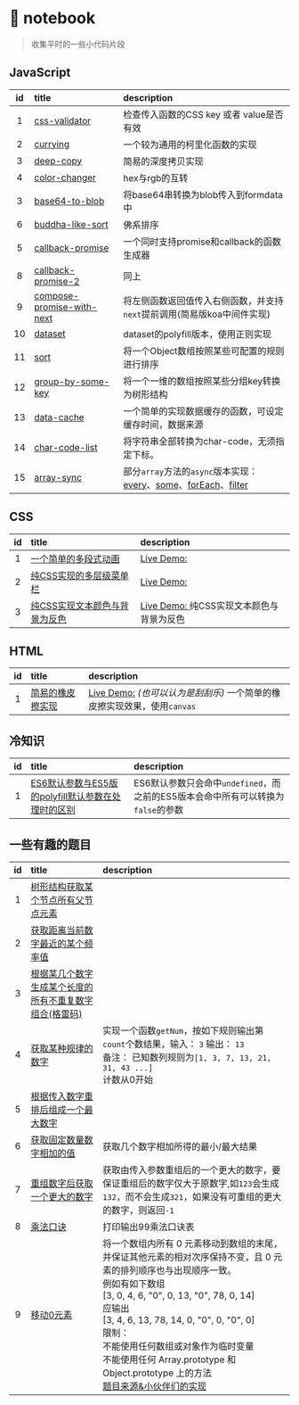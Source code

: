 # :notebook: notebook

> 收集平时的一些小代码片段

## JavaScript

id|title|description
:-:|:-|:-
1|[css-validator](./javascript/css-validator.js)|检查传入函数的CSS key 或者 value是否有效
2|[currying](./javascript/currying.js)|一个较为通用的柯里化函数的实现
3|[deep-copy](./javascript/deep-copy.js)|简易的深度拷贝实现
4|[color-changer](./javascript/color-changer.js)|hex与rgb的互转
3|[base64-to-blob](./javascript/base64-2-blob.js)|将base64串转换为blob传入到formdata中
6|[buddha-like-sort](./javascript/buddha-like-sort.js)|佛系排序
5|[callback-promise](./javascript/callback-promise.js)|一个同时支持promise和callback的函数生成器
8|[callback-promise-2](./javascript/callback-promise-2.js)|同上
9|[compose-promise-with-next](./javascript/compose-promise-with-next.js)|将左侧函数返回值传入右侧函数，并支持`next`提前调用(简易版koa中间件实现)
10|[dataset](./javascript/dataset.js)|dataset的polyfill版本，使用正则实现
11|[sort](./javascript/sort.js)|将一个Object数组按照某些可配置的规则进行排序
12|[group-by-some-key](./javascript/translate-tree-data.js)|将一个一维的数组按照某些分组key转换为树形结构
13|[data-cache](./javascript/data-cache.js)|一个简单的实现数据缓存的函数，可设定缓存时间，数据来源
14|[char-code-list](./javascript/char-code-list.js)|将字符串全部转换为char-code，无须指定下标。
15|[array-sync](./array-sync)|部分`array`方法的`async`版本实现：[every](./array-sync/every.js)、[some](./array-sync/some.js)、[forEach](./array-sync/for-each.js)、[filter](./array-sync/filter.js)

## CSS

id|title|description
:-:|:-|:-
1|[一个简单的多段式动画](./html/animation.html)|[Live Demo: ](https://blog.jiasm.org/notebook/html/animation.html)
2|[纯CSS实现的多层级菜单栏](./html/deep-child-menu.html)|[Live Demo: ](https://blog.jiasm.org/notebook/html/deep-child-menu.html)
3|[纯CSS实现文本颜色与背景为反色](./html/invert-background-color-2-text-color.html)|[Live Demo: ](https://blog.jiasm.org/notebook/html/invert-background-color-2-text-color.html) 纯CSS实现文本颜色与背景为反色

## HTML

id|title|description
:-:|:-|:-
1|[简易的橡皮擦实现](./html/eraser.html)|[Live Demo:](https://blog.jiasm.org/notebook/html/eraser.html) *(也可以认为是刮刮乐)* 一个简单的橡皮擦实现效果，使用`canvas`

## 冷知识

id|title|description
:-:|:-|:-
1|[ES6默认参数与ES5版的polyfill默认参数在处理时的区别](./docs/default-arguments.md)|ES6默认参数只会命中`undefined`，而之前的ES5版本会命中所有可以转换为`false`的参数

## 一些有趣的题目

id|title|description
:-:|:-|:-
1|[树形结构获取某个节点所有父节点元素](./javascript/find-parents.js)|
2|[获取距离当前数字最近的某个频率值](./javascript/get-range.js)|
3|[根据某几个数字生成某个长度的所有不重复数字组合(格雷码)](./javascript/gray-code.js)
4|[获取某种规律的数字](./javascript/get-num-by-somerule1.js)|实现一个函数`getNum`，按如下规则输出第`count`个数结果，输入： `3` 输出： `13`<br/>备注： 已知数列规则为`[1, 3, 7, 13, 21, 31, 43 ...]`<br/> 计数从0开始
5|[根据传入数字重排后组成一个最大数字](./javascript/max-five-digits.js)
6|[获取固定数量数字相加的值](./javascript/min-max-sum.js)|获取几个数字相加所得的最小/最大结果
7|[重组数字后获取一个更大的数字](./javascript/nextbigger.js)|获取由传入参数重组后的一个更大的数字，要保证重组后的数字仅大于原数字,如`123`会生成`132`，而不会生成`321`，如果没有可重组的更大的数字，则返回`-1`
8|[乘法口诀](./javascript/cfkj.js)|打印输出99乘法口诀表
9|[移动0元素](./javascript/move-zero.js)|将一个数组内所有 0 元素移动到数组的末尾，并保证其他元素的相对次序保持不变，且 0 元素的排列顺序也与出现顺序一致。<br/>例如有如下数组<br/>[3, 0, 4, 6, "0", 0, 13, "0", 78, 0, 14]<br/>应输出<br/>[3, 4, 6, 13, 78, 14, 0, "0", 0, "0", 0]<br/>限制：<br/>不能使用任何数组或对象作为临时变量<br/>不能使用任何 Array.prototype 和 Object.prototype 上的方法<br/>[题目来源&小伙伴们的实现](https://github.com/renrenche-fe/everything-about-front-end/issues/17)
